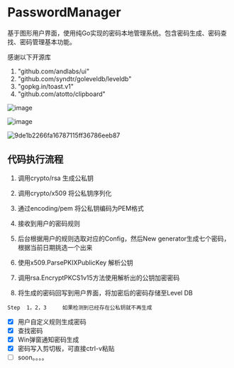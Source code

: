 # PasswordManager
基于图形用户界面，使用纯Go实现的密码本地管理系统。包含密码生成、密码查找、密码管理基本功能。

感谢以下开源库
1. "github.com/andlabs/ui"
2. "github.com/syndtr/goleveldb/leveldb"
3. "gopkg.in/toast.v1"
4. "github.com/atotto/clipboard"

![image](https://user-images.githubusercontent.com/47343901/205073399-66f68628-4cf2-42a6-8ad7-c05f84145011.png)


![image](https://user-images.githubusercontent.com/47343901/205073447-525120dd-6f55-40be-9c7f-523a9c8c1312.png)


![9de1b2266fa16787115ff36786eeb87](https://user-images.githubusercontent.com/47343901/205430237-35079219-0623-4362-aa5c-0acba2a5adde.png)



## 代码执行流程

1. 调用crypto/rsa 生成公私钥
   
2. 调用crypto/x509 将公私钥序列化    
                                                           
3. 通过encoding/pem 将公私钥编码为PEM格式
   
4. 接收到用户的密码规则
   
5. 后台根据用户的规则选取对应的Config，然后New generator生成七个密码，根据当前日期挑选一个出来
   
6. 使用x509.ParsePKIXPublicKey 解析公钥
   
7. 调用rsa.EncryptPKCS1v15方法使用解析出的公钥加密密码
   
8. 将生成的密码回写到用户界面，将加密后的密码存储至Level DB


`Step  1，2，3     如果检测到已经存在公私钥就不再生成`



- [x] 用户自定义规则生成密码
- [x] 查找密码
- [x] Win弹窗通知密码生成
- [x] 密码写入剪切板，可直接ctrl-v粘贴
- [ ] soon。。。。
